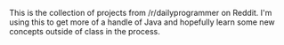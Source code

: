 This is the collection of projects from /r/dailyprogrammer on Reddit. I'm using this to get more of a handle of Java and hopefully learn some new concepts outside of class in the process.
